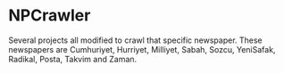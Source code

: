 # NPCrawler
Several projects all modified to crawl that specific newspaper. These newspapers are Cumhuriyet, Hurriyet, Milliyet, Sabah, Sozcu, YeniSafak, Radikal, Posta, Takvim and Zaman.
